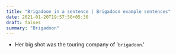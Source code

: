 ```yaml
---
title: "Brigadoon in a sentence | Brigadoon example sentences"
date: 2021-01-20T19:57:50+05:30
draft: falses
summary: "Brigadoon"
---
```

- Her big shot was the touring company of '`brigadoon`.'
                 
